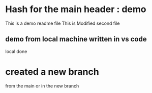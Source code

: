 # Hash for the main header : demo
This is a demo readme file This is Modified second file

## demo from local machine written in vs code
local done

# created a new branch
from the main or in the new branch
